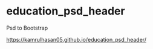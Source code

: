 # education_psd_header
Psd to Bootstrap
















 https://kamrulhasan05.github.io/education_psd_header/
